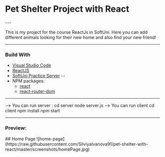 <h1> Pet Shelter Project with React </h1>
---

This is my project for the course ReactJs in SoftUni.
Here you can add different animals looking for their new home and also find your new friend!

---
<h3> Build With </h3>

- [Visual Studio Code](https://code.visualstudio.com/ "Visual Studio Code")
- [ReactJS](https://react.dev/)
- [SoftUni Practice Server](https://github.com/softuni-practice-server/softuni-practice-server)
--
- NPM packages:
  - [react](https://www.npmjs.com/package/react "react")
  - [react-router-dom](https://www.npmjs.com/package/react-bootstrap "react-router-dom")

---
--> You can run server :
    cd server
    node server.js
--> You can run client
    cd client
    npm install
    npm start
    
---

<h3> Preview: </h3>
## Home Page
![home-page](https://raw.githubusercontent.com/SilviyaIvanova91/pet-shelter-with-react/master/screenshots/homePage.jpg)
